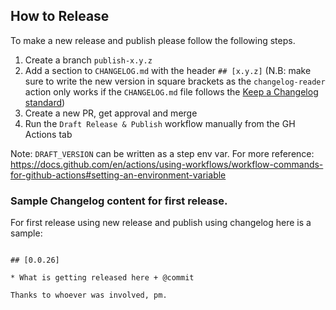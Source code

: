 ## How to Release

To make a new release and publish please follow the following steps.

1. Create a branch `publish-x.y.z`
2. Add a section to `CHANGELOG.md` with the header `## [x.y.z]` (N.B: make sure to write the new version in square brackets as the `changelog-reader` action only works if the `CHANGELOG.md` file follows the [Keep a Changelog standard](https://github.com/olivierlacan/keep-a-changelog))
3. Create a new PR, get approval and merge
4. Run the `Draft Release & Publish` workflow manually from the GH Actions tab

Note: `DRAFT_VERSION` can be written as a step env var. For more reference: https://docs.github.com/en/actions/using-workflows/workflow-commands-for-github-actions#setting-an-environment-variable 

### Sample Changelog content for first release.

For first release using new release and publish using changelog here is a sample:

```

## [0.0.26]

* What is getting released here + @commit

Thanks to whoever was involved, pm.

```
